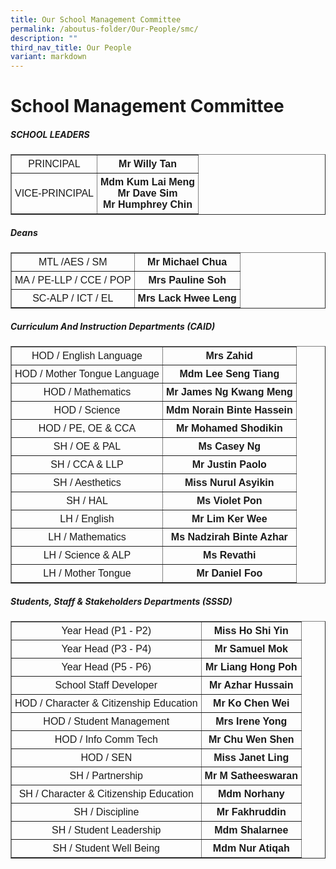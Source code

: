```yaml
---
title: Our School Management Committee
permalink: /aboutus-folder/Our-People/smc/
description: ""
third_nav_title: Our People
variant: markdown
---
```

School Management Committee
===========================
<style>
table {
  font-family: arial, sans-serif;
  border-collapse: collapse;
  text-align: center;
}

td, th {
  border: 1x solid #dddddd;
  text-align: center;
  padding: 5px;
}

</style>

<h5>SCHOOL LEADERS</h5>

<table border="1">
	<tbody><tr>
		<td>
			PRINCIPAL
		</td>
		<td>
			<b>Mr Willy Tan</b>
		</td>
	</tr>
	<tr>
		<td>
			VICE-PRINCIPAL
		</td>
		<td>
			<b>Mdm Kum Lai Meng</b><br>
			<b>Mr Dave Sim</b><br>
			<b>Mr Humphrey Chin</b>
		</td>
	</tr>
	</tbody></table>

<h5>Deans</h5>

<table border="1">
	<tbody><tr>
		<td>
			MTL /AES / SM
		</td>
		<td>
			<b>Mr Michael Chua</b>
		</td>
	</tr>
		<tr>
		<td>
			MA / PE-LLP / CCE / POP
		</td>
		<td>
			<b>Mrs Pauline Soh</b>
		</td>
	</tr>
		<tr>
		<td>
			SC-ALP / ICT / EL
		</td>
		<td>
			<b>Mrs Lack Hwee Leng</b>
		</td>
	</tr>
	</tbody></table>


<h5>Curriculum And Instruction Departments (CAID)</h5>

<table border="1">
	<tbody><tr>
		<td>
			HOD / English Language
		</td>
		<td>
			<b>Mrs Zahid</b>
		</td>
	</tr>
		<tr>
		<td>
			HOD / Mother Tongue Language
		</td>
		<td>
			<b>Mdm Lee Seng Tiang</b>
		</td>
	</tr>
		<tr>
		<td>
			HOD / Mathematics
		</td>
		<td>
			<b>Mr James Ng Kwang Meng</b>
		</td>
	</tr>
		<tr>
		<td>
			HOD / Science
		</td>
		<td>
			<b>Mdm Norain Binte Hassein</b>
		</td>
	</tr>
		<tr>
		<td>
			HOD / PE, OE &amp; CCA
		</td>
		<td>
			<b>Mr Mohamed Shodikin</b>
		</td>
	</tr>
		<tr>
		<td>
			SH / OE &amp; PAL
		</td>
		<td>
			<b>Ms Casey Ng</b>
		</td>
	</tr>
		<tr>
		<td>
			SH / CCA &amp; LLP
		</td>
		<td>
			<b>Mr Justin Paolo</b>
		</td>
	</tr>
		<tr>
		<td>
			SH / Aesthetics
		</td>
		<td>
			<b>Miss Nurul Asyikin</b>
		</td>
	</tr>
		<tr>
			<td>
				SH / HAL
			</td>
			<td>
				<b>Ms Violet Pon</b>
			</td>
		</tr>
	<tr>
		<td>
			LH / English
		</td>
		<td>
			<b>Mr Lim Ker Wee</b>
		</td>
	</tr>
	<tr>
		<td>
			LH / Mathematics
		</td>
		<td>
			<b>Ms Nadzirah Binte Azhar</b>
		</td>
	</tr>
	<tr>
		<td>
			LH / Science &amp; ALP
		</td>
		<td>
			<b>Ms Revathi</b>
		</td>
	</tr>
	<tr>
		<td>
			LH / Mother Tongue
		</td>
		<td>
			<b>Mr Daniel Foo</b>
		</td>
	</tr>
	</tbody></table>


<h5>Students, Staff &amp; Stakeholders Departments (SSSD)</h5>

<table border="1">
	<tbody><tr>
		<td>
			Year Head (P1 - P2)
		</td>
		<td>
			<b>Miss Ho Shi Yin</b>
		</td>
	</tr>
	<tr>
		<td>
			Year Head (P3 - P4)
		</td>
		<td>
			<b>Mr Samuel Mok</b>
		</td>
	</tr>
		<tr>
		<td>
			Year Head (P5 - P6)
		</td>
		<td>
			<b>Mr Liang Hong Poh</b>
		</td>
	</tr>
		<tr>
		<td>
			School Staff Developer
		</td>
		<td>
			<b>Mr Azhar Hussain</b>
		</td>
	</tr>
		<tr>
		<td>
			HOD / Character &amp; Citizenship Education
		</td>
		<td>
			<b>Mr Ko Chen Wei</b>
		</td>
	</tr>
		<tr>
		<td>
			HOD / Student Management
		</td>
		<td>
			<b>Mrs Irene Yong</b>
		</td>
	</tr>
		<tr>
		<td>
			HOD / Info Comm Tech
		</td>
		<td>
			<b>Mr Chu Wen Shen</b>
		</td>
	</tr>
		<tr>
		<td>
			HOD / SEN
		</td>
		<td>
			<b>Miss Janet Ling</b>
		</td>
	</tr>
		<tr>
		<td>
			SH / Partnership
		</td>
		<td>
			<b>Mr M Satheeswaran</b>
		</td>
	</tr>
		<tr>
		<td>
			SH / Character &amp; Citizenship Education
		</td>
		<td>
			<b>Mdm Norhany</b>
		</td>
	</tr>
		<tr>
		<td>
			SH / Discipline
		</td>
		<td>
			<b>Mr Fakhruddin</b>
		</td>
	</tr>
		<tr>
		<td>
			SH / Student Leadership
		</td>
		<td>
			<b>Mdm Shalarnee</b>
		</td>
	</tr>
		<tr>
		<td>
			SH / Student Well Being
		</td>
		<td>
			<b>Mdm Nur Atiqah</b>
		</td>
	</tr>
	</tbody></table>